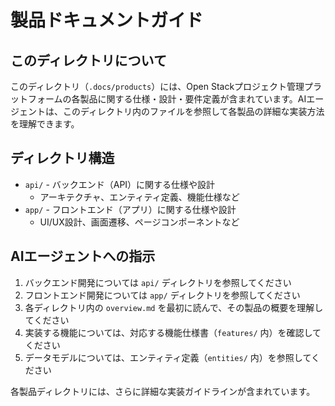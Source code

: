# 製品ドキュメントガイド

## このディレクトリについて

このディレクトリ（`.docs/products`）には、Open Stackプロジェクト管理プラットフォームの各製品に関する仕様・設計・要件定義が含まれています。AIエージェントは、このディレクトリ内のファイルを参照して各製品の詳細な実装方法を理解できます。

## ディレクトリ構造

- `api/` - バックエンド（API）に関する仕様や設計
  - アーキテクチャ、エンティティ定義、機能仕様など
- `app/` - フロントエンド（アプリ）に関する仕様や設計
  - UI/UX設計、画面遷移、ページコンポーネントなど

## AIエージェントへの指示

1. バックエンド開発については `api/` ディレクトリを参照してください
2. フロントエンド開発については `app/` ディレクトリを参照してください
3. 各ディレクトリ内の `overview.md` を最初に読んで、その製品の概要を理解してください
4. 実装する機能については、対応する機能仕様書（`features/` 内）を確認してください
5. データモデルについては、エンティティ定義（`entities/` 内）を参照してください

各製品ディレクトリには、さらに詳細な実装ガイドラインが含まれています。